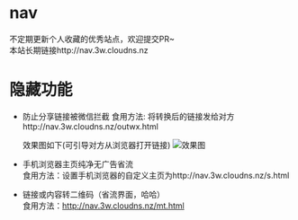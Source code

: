 # nav
不定期更新个人收藏的优秀站点，欢迎提交PR~  
本站长期链接http://nav.3w.cloudns.nz

# 隐藏功能
* 防止分享链接被微信拦截
  食用方法: 将转换后的链接发给对方http://nav.3w.cloudns.nz/outwx.html
  
  效果图如下(可引导对方从浏览器打开链接)
  ![效果图](https://i.bmp.ovh/imgs/2022/07/15/e036f1d48016fc7f.jpg)
    
* 手机浏览器主页纯净无广告省流  
  食用方法：设置手机浏览器的自定义主页为http://nav.3w.cloudns.nz/s.html  
* 链接或内容转二维码（省流界面，哈哈）  
  食用方法：http://nav.3w.cloudns.nz/mt.html
